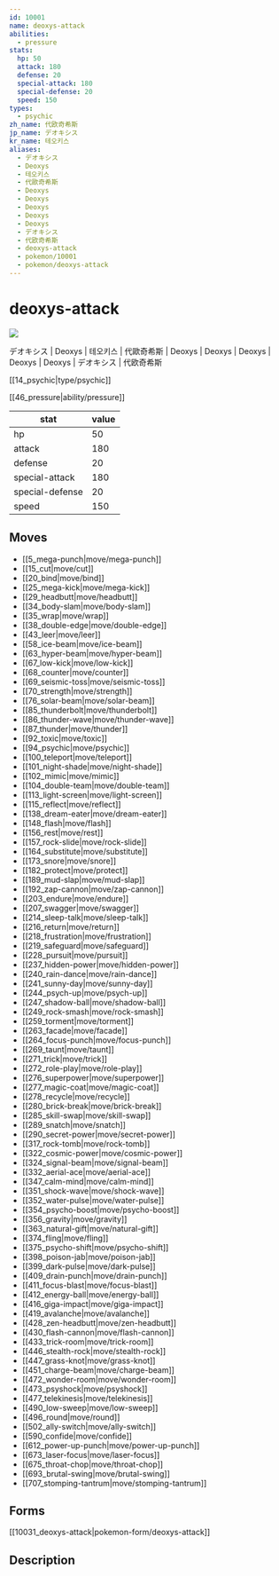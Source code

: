 ```yaml
---
id: 10001
name: deoxys-attack
abilities:
  - pressure
stats:
  hp: 50
  attack: 180
  defense: 20
  special-attack: 180
  special-defense: 20
  speed: 150
types:
  - psychic
zh_name: 代欧奇希斯
jp_name: デオキシス
kr_name: 테오키스
aliases:
  - デオキシス
  - Deoxys
  - 테오키스
  - 代歐奇希斯
  - Deoxys
  - Deoxys
  - Deoxys
  - Deoxys
  - Deoxys
  - デオキシス
  - 代欧奇希斯
  - deoxys-attack
  - pokemon/10001
  - pokemon/deoxys-attack
---
```

# deoxys-attack

![](https://raw.githubusercontent.com/PokeAPI/sprites/master/sprites/pokemon/10001.png)

デオキシス | Deoxys | 테오키스 | 代歐奇希斯 | Deoxys | Deoxys | Deoxys | Deoxys | Deoxys | デオキシス | 代欧奇希斯

[[14_psychic|type/psychic]]

[[46_pressure|ability/pressure]]

|stat|value|
|---|---|
|hp|50|
|attack|180|
|defense|20|
|special-attack|180|
|special-defense|20|
|speed|150|


## Moves

- [[5_mega-punch|move/mega-punch]]
- [[15_cut|move/cut]]
- [[20_bind|move/bind]]
- [[25_mega-kick|move/mega-kick]]
- [[29_headbutt|move/headbutt]]
- [[34_body-slam|move/body-slam]]
- [[35_wrap|move/wrap]]
- [[38_double-edge|move/double-edge]]
- [[43_leer|move/leer]]
- [[58_ice-beam|move/ice-beam]]
- [[63_hyper-beam|move/hyper-beam]]
- [[67_low-kick|move/low-kick]]
- [[68_counter|move/counter]]
- [[69_seismic-toss|move/seismic-toss]]
- [[70_strength|move/strength]]
- [[76_solar-beam|move/solar-beam]]
- [[85_thunderbolt|move/thunderbolt]]
- [[86_thunder-wave|move/thunder-wave]]
- [[87_thunder|move/thunder]]
- [[92_toxic|move/toxic]]
- [[94_psychic|move/psychic]]
- [[100_teleport|move/teleport]]
- [[101_night-shade|move/night-shade]]
- [[102_mimic|move/mimic]]
- [[104_double-team|move/double-team]]
- [[113_light-screen|move/light-screen]]
- [[115_reflect|move/reflect]]
- [[138_dream-eater|move/dream-eater]]
- [[148_flash|move/flash]]
- [[156_rest|move/rest]]
- [[157_rock-slide|move/rock-slide]]
- [[164_substitute|move/substitute]]
- [[173_snore|move/snore]]
- [[182_protect|move/protect]]
- [[189_mud-slap|move/mud-slap]]
- [[192_zap-cannon|move/zap-cannon]]
- [[203_endure|move/endure]]
- [[207_swagger|move/swagger]]
- [[214_sleep-talk|move/sleep-talk]]
- [[216_return|move/return]]
- [[218_frustration|move/frustration]]
- [[219_safeguard|move/safeguard]]
- [[228_pursuit|move/pursuit]]
- [[237_hidden-power|move/hidden-power]]
- [[240_rain-dance|move/rain-dance]]
- [[241_sunny-day|move/sunny-day]]
- [[244_psych-up|move/psych-up]]
- [[247_shadow-ball|move/shadow-ball]]
- [[249_rock-smash|move/rock-smash]]
- [[259_torment|move/torment]]
- [[263_facade|move/facade]]
- [[264_focus-punch|move/focus-punch]]
- [[269_taunt|move/taunt]]
- [[271_trick|move/trick]]
- [[272_role-play|move/role-play]]
- [[276_superpower|move/superpower]]
- [[277_magic-coat|move/magic-coat]]
- [[278_recycle|move/recycle]]
- [[280_brick-break|move/brick-break]]
- [[285_skill-swap|move/skill-swap]]
- [[289_snatch|move/snatch]]
- [[290_secret-power|move/secret-power]]
- [[317_rock-tomb|move/rock-tomb]]
- [[322_cosmic-power|move/cosmic-power]]
- [[324_signal-beam|move/signal-beam]]
- [[332_aerial-ace|move/aerial-ace]]
- [[347_calm-mind|move/calm-mind]]
- [[351_shock-wave|move/shock-wave]]
- [[352_water-pulse|move/water-pulse]]
- [[354_psycho-boost|move/psycho-boost]]
- [[356_gravity|move/gravity]]
- [[363_natural-gift|move/natural-gift]]
- [[374_fling|move/fling]]
- [[375_psycho-shift|move/psycho-shift]]
- [[398_poison-jab|move/poison-jab]]
- [[399_dark-pulse|move/dark-pulse]]
- [[409_drain-punch|move/drain-punch]]
- [[411_focus-blast|move/focus-blast]]
- [[412_energy-ball|move/energy-ball]]
- [[416_giga-impact|move/giga-impact]]
- [[419_avalanche|move/avalanche]]
- [[428_zen-headbutt|move/zen-headbutt]]
- [[430_flash-cannon|move/flash-cannon]]
- [[433_trick-room|move/trick-room]]
- [[446_stealth-rock|move/stealth-rock]]
- [[447_grass-knot|move/grass-knot]]
- [[451_charge-beam|move/charge-beam]]
- [[472_wonder-room|move/wonder-room]]
- [[473_psyshock|move/psyshock]]
- [[477_telekinesis|move/telekinesis]]
- [[490_low-sweep|move/low-sweep]]
- [[496_round|move/round]]
- [[502_ally-switch|move/ally-switch]]
- [[590_confide|move/confide]]
- [[612_power-up-punch|move/power-up-punch]]
- [[673_laser-focus|move/laser-focus]]
- [[675_throat-chop|move/throat-chop]]
- [[693_brutal-swing|move/brutal-swing]]
- [[707_stomping-tantrum|move/stomping-tantrum]]

## Forms



[[10031_deoxys-attack|pokemon-form/deoxys-attack]]

## Description



